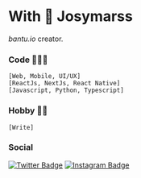 # With 🖤 Josymarss 

*bantu.io* creator. 

### Code 👨🏿‍💻
    [Web, Mobile, UI/UX]
    [ReactJs, NextJs, React Native]
    [Javascript, Python, Typescript]

### Hobby ✍🏿 
    [Write]

### Social
[![Twitter Badge](https://img.shields.io/badge/-@josymarss-black?style=flat-square&labelColor=white&logo=twitter&logoColor=black&link=https://twitter.com/josymarss)](https://twitter.com/josymarss) 
[![Instagram Badge](https://img.shields.io/badge/-@bantucodedev-black?style=flat-square&labelColor=white&logo=instagram&logoColor=black&link=https://instagram.com/bantucodedev/)](https://www.instagram.com/bantu.io/) 
